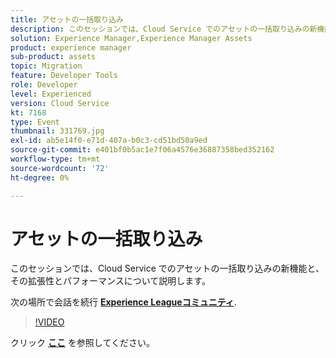 ```yaml
---
title: アセットの一括取り込み
description: このセッションでは、Cloud Service でのアセットの一括取り込みの新機能と、そのスケーラビリティとパフォーマンスについて紹介します。 このセッションは、Adobe Developers Live Content イベントの一部として配信されました。
solution: Experience Manager,Experience Manager Assets
product: experience manager
sub-product: assets
topic: Migration
feature: Developer Tools
role: Developer
level: Experienced
version: Cloud Service
kt: 7168
type: Event
thumbnail: 331769.jpg
exl-id: ab5e14f0-e71d-407a-b0c3-cd51bd50a9ed
source-git-commit: e401bf0b5ac1e7f06a4576e36887358bed352162
workflow-type: tm+mt
source-wordcount: '72'
ht-degree: 0%

---
```


# アセットの一括取り込み

このセッションでは、Cloud Service でのアセットの一括取り込みの新機能と、その拡張性とパフォーマンスについて説明します。

次の場所で会話を続行 **[Experience Leagueコミュニティ](https://adobe.ly/36Yd3v6)**.

>[!VIDEO](https://video.tv.adobe.com/v/331769/?quality=12&learn=on&hidetitle=true)

クリック **[ここ](/help/adobe-developers-live/assets/asset-bulk-ingestion.pdf)** を参照してください。
